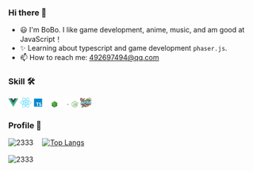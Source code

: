 ### Hi there 👋

<!--
**XDEcat-Geek/XDEcat-Geek** is a ✨ _special_ ✨ repository because its `README.md` (this file) appears on your GitHub profile.

Here are some ideas to get you started:

- 🔭 I’m currently working on ...
- 🌱 I’m currently learning ...
- 👯 I’m looking to collaborate on ...
- 🤔 I’m looking for help with ...
- 💬 Ask me about ...
- 📫 How to reach me: ...
- 😄 Pronouns: ...
- ⚡ Fun fact: ...
-->

- 😃 I'm BoBo. I like game development, anime, music, and am good at JavaScript！
- ✨ Learning about typescript and game development `phaser.js`.
- 📫 How to reach me: 492697494@qq.com
### Skill 🛠️
<a href="https://v3.cn.vuejs.org"><code><img height="20" src="./images/vue.png"></code></a>
<a href="https://reactjs.org/"><code><img height="20" src="./images/react.svg"></code></a>
<a href="https://www.tslang.cn/index.html"><code><img height="20" src="./images/typescript.png"></code></a>
<a href="https://www.tslang.cn/index.html"><code><img height="20" src="./images/node.svg"></code></a>
<a href="https://www.tslang.cn/index.html"><code><img height="20" src="./images/phaser.png"></code></a>
### Profile 🧪
![2333](https://github-readme-stats-89dq8p8qw.vercel.app/api/top-langs/?username=BoBoDinachen&theme=radical)&emsp;
[![Top Langs](https://github-readme-stats.vercel.app/api/top-langs/?username=BoBoDinachen&layout=compact&theme=radical)](https://github.com/anuraghazra/github-readme-stats)<br/><br/>
![2333](https://github-readme-stats-89dq8p8qw.vercel.app/api?username=BoBoDinachen&show_icons=true&count_private=true&theme=radical)
